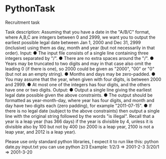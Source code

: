 # PythonTask
Recruitment task


Task description:
Assuming that you have a date in the "A/B/C" format, where A,B,C are integers
between 0 and 2999, we want you to output the earliest possible legal date between
Jan 1, 2000 and Dec 31, 2999 (inclusive) using them as day, month and year (but not
necessarily in that order).
Input:
● The input file consists of a single line containing three integers separated by "/".
● There are no extra spaces around the "/".
● Years may be truncated to two digits and may in that case also omit the leading 0 (if
there is one), so 2000 could be given as "2000", "00" or "0" (but not as an empty
string).
● Months and days may be zero-padded.
● You may assume that the year, when given with four digits, is between 2000 and
2999.
● At most one of the integers has four digits, and the others have one or two digits.
Output:
● Output a single line giving the earliest legal date possible given the above
constraints.
● The output should be formatted as year-month-day, where year has four digits, and
month and day have two digits each (zero padding), for example "2011-07-15".
● If there is no legal date (subject to the above constraints) then output a single line
with the original string followed by the words "is illegal".
Recall that a year is a leap year (has 366 days) if the year is divisible by 4, unless it is
divisible also by 100 but not by 400 (so 2000 is a leap year, 2100 is not a leap year, and
2012 is a leap year).

Please use only standard python libraries, I expect it to run like this:
python date.py input.txt
you can use python 2/3
Example:
1/2/3 => 2001-2-3
3/20/1 => 2001-3-20
